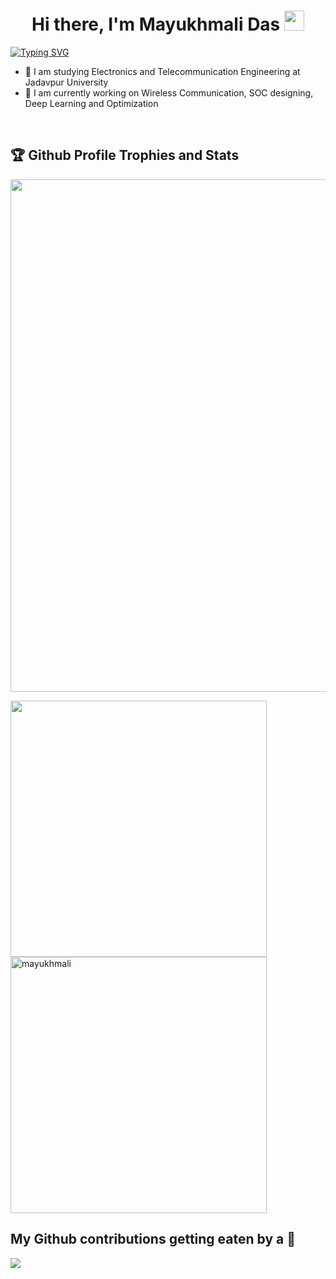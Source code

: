 <h1 align="center">Hi there, I'm Mayukhmali Das</a> <img src="https://user-images.githubusercontent.com/64318469/176737130-33ef105d-385a-43e4-a68e-33ac3f19ab12.gif" height="32" /></h1>

 
[![Typing SVG](https://readme-typing-svg.herokuapp.com?duration=10000&lines=Electronics%2C+Artificial+Intelligence)](https://git.io/typing-svg)

<!---
<a href="#"><img align="right" src="https://user-images.githubusercontent.com/64318469/176737409-3d90e163-49b9-4e8f-8182-2b3f2446a91a.gif" width="200 " height="200" /></a>
--->

- 🔌 I am studying Electronics and Telecommunication Engineering at Jadavpur University
- 📶 I am currently working on Wireless Communication, SOC designing, Deep Learning and Optimization
    
 


 <!---
<a href="https://www.linkedin.com/in/mayukhmali-das-7237a1196"><img align="left" alt="Mayukhmali's LinkedIN" width="22px" src="https://raw.githubusercontent.com/peterthehan/peterthehan/master/assets/linkedin.svg" /></a>

<a href="https://smartmayukh.github.io/Personal-site/"><img align="left" alt="Mayukhmali's website" width="22px" src="https://user-images.githubusercontent.com/64318469/179639086-94ce6361-d833-4283-9839-96bdb13123d9.png" /></a>

![visitors](https://visitor-badge.glitch.me/badge?page_id=Smartmayukh.Smartmayukh)

<a href="https://scholar.google.com/citations?user=jUzToa8AAAAJ&hl=en"><img align="left" alt="Mayukhmali's Google Scholar" width="22px" src="https://user-images.githubusercontent.com/64318469/176760872-1ca57881-4131-47fa-b518-f4c963dde115.png" /></a>

<a href="https://www.researchgate.net/profile/Mayukhmali-Das"><img align="left" alt="Mayukhmali's RG" width="22px" src="https://user-images.githubusercontent.com/64318469/176761750-2e282a7e-2c90-497c-ab6a-ec9a337e86b5.png" /></a>

<a href="https://twitter.com/DasMayukhmali"><img align="left" alt="Mayukhmali's Twitter" width="22px" src="https://user-images.githubusercontent.com/64318469/176983139-6a33557b-4049-48f5-b3e5-f8f53a720057.png" /></a>


<a href="https://www.reddit.com/user/Advanced_Ship_8308"><img align="left" alt="Mayukhmali's reddit" width="22px" src="https://user-images.githubusercontent.com/64318469/178093999-ebcb5c55-9350-4c78-8111-e9deb414fedb.png" /></a>

--->




</br>

<h2>🏆 Github Profile Trophies and Stats</h2>

<p align="left">
  <img alig src="https://github-profile-trophy.vercel.app/?username=guilyx&column=8&rank=SSS,SS,S,AAA,AA,A,SECRET&theme=gruvbox&no-frame=true" width="820"/>
</p>



<!--- ![Top Langs](https://github-readme-stats.vercel.app/api/top-langs/?username=Smartmayukh&layout=compact) --->

<p float="center">
  <img alig src="https://github-readme-streak-stats.herokuapp.com?user=Smartmayukh&theme=neon-palenight&hide_border=true"  width="410"/>  
  <img src="https://github-readme-stats.vercel.app/api?username=Smartmayukh&show_icons=true&theme=gotham" alt="mayukhmali"width="410" />
</p>



<!---
<h2>🥇 Rank 1 in HDLbits Verilog </h2>

<p align="center">
  <img alig src="https://user-images.githubusercontent.com/64318469/177551603-ebc6379e-0b67-4c6a-bcd7-5dbcd05febd1.gif" width="620" />
</p>
--->


<h2>My Github contributions getting eaten by a 🐍</h2>
<p align="left">
  <img alig src="https://github.com/Smartmayukh/Smartmayukh/blob/output/github-contribution-grid-snake.svg" />
</p>

<!---
## Some pictures of Exhibitions and Techfests I have attended

### DRDO Chandipur Exhibition 2023

<p align="center">
  <img alig src="https://user-images.githubusercontent.com/64318469/223418037-62f90fe3-57e7-42a7-8392-032e9bfa9832.jpg" height="300" width="300"/>  
  <img src="https://user-images.githubusercontent.com/64318469/223418006-8242e581-95aa-4b8e-a87f-fbe5cdca3d90.JPG" height="300" width="500" />
</p>

### IIT Kharagpur Techfest Kshitij 2019

<p align="center">
  <img alig src="https://user-images.githubusercontent.com/64318469/223424222-bf14d76d-8ee1-4662-86f9-1ae2c75f39e5.jpg" height="290" width="320"/>  
  <img src="https://user-images.githubusercontent.com/64318469/223415699-92d656fb-db8b-4fe6-a20d-23ee8e656fa3.jpg" height="290" width="470" />
</p>


### Jadavpur University Techfest Srijan 2019

<p align="center">
  <img alig src="https://user-images.githubusercontent.com/64318469/223425487-ea0a51e7-bcc0-4fdf-a9f6-89149a4162cf.jpg" height="270" width="360"/>  
  <img src="https://user-images.githubusercontent.com/64318469/223425457-67b7b38a-0617-49bc-b544-4b7403bb1213.jpg" height="270" width="410" />
</p>


### Jadavpur University Electrical Department Techfest Convolution 2019


<p align="center">
  <img alig src="https://user-images.githubusercontent.com/64318469/223426330-9ca723bb-afe3-49b6-a0a7-a1a52a384ae8.jpg" height="270" width="390"/>  
  <img src="https://user-images.githubusercontent.com/64318469/223426417-7c1799e4-1226-48c6-941c-c5d4b925a802.jpg" height="270" width="400" />
</p>




<h2>:book: Guestbook</h2>
<p>Leave a message 📧 for me  <a href="https://github.com/Smartmayukh/Smartmayukh/issues/new?template=guestbook-entry.md">here</a> or you can participate in my free for all ♟<a href="https://github.com/Smartmayukh/chess/blob/master/README.md">chess</a>  tournament 🏆</p>
<br/>
<br/>
<h2>💡📞Some retro images of Electronics and Telecomm</h2>

<p align="left">
  <img alig src="https://user-images.githubusercontent.com/64318469/176818356-f176f3b7-7aeb-4882-9489-4083b5ed5413.gif"  width="204"/>  
  <img src="https://user-images.githubusercontent.com/64318469/176818514-e0dae354-7fac-4585-93c6-50fbae91fc38.gif" width="204" />
  <img src="https://user-images.githubusercontent.com/64318469/176824387-e836927b-fe30-4523-90b0-d1bc0c0d7daa.gif" width="204" />
    <img src="https://user-images.githubusercontent.com/64318469/176825486-1982d256-d525-45fa-aeea-66d4cb7a7bc8.gif" width="204" />
</p>



--->




